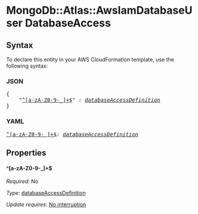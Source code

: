 # MongoDb::Atlas::AwsIamDatabaseUser DatabaseAccess

## Syntax

To declare this entity in your AWS CloudFormation template, use the following syntax:

### JSON

<pre>
{
    "<a href="#^[a-za-z0-9-_]+$" title="^[a-zA-Z0-9-_]+$">^[a-zA-Z0-9-_]+$</a>" : <i><a href="databaseaccessdefinition.md">databaseAccessDefinition</a></i>
}
</pre>

### YAML

<pre>
<a href="#^[a-za-z0-9-_]+$" title="^[a-zA-Z0-9-_]+$">^[a-zA-Z0-9-_]+$</a>: <i><a href="databaseaccessdefinition.md">databaseAccessDefinition</a></i>
</pre>

## Properties

#### \^[a-zA-Z0-9-_]+$

_Required_: No

_Type_: <a href="databaseaccessdefinition.md">databaseAccessDefinition</a>

_Update requires_: [No interruption](https://docs.aws.amazon.com/AWSCloudFormation/latest/UserGuide/using-cfn-updating-stacks-update-behaviors.html#update-no-interrupt)
